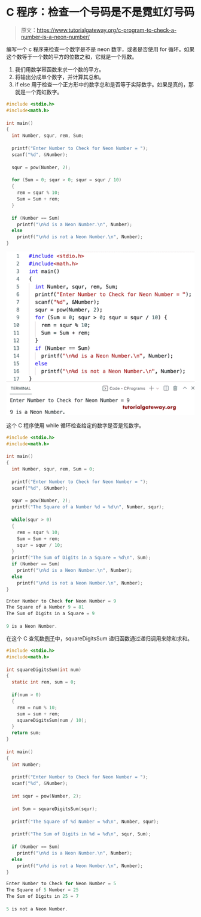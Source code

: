 # C 程序：检查一个号码是不是霓虹灯号码

> 原文：<https://www.tutorialgateway.org/c-program-to-check-a-number-is-a-neon-number/>

编写一个 c 程序来检查一个数字是不是 neon 数字，或者是否使用 for 循环。如果这个数等于一个数的平方的位数之和，它就是一个氖数。

1.  我们用数学幂函数来求一个数的平方。
2.  将输出分成单个数字，并计算其总和。
3.  if else 用于检查一个正方形中的数字总和是否等于实际数字。如果是真的，那就是一个霓虹数字。

```c
#include <stdio.h>
#include<math.h>

int main()
{
  int Number, squr, rem, Sum;

  printf("Enter Number to Check for Neon Number = ");
  scanf("%d", &Number);

  squr = pow(Number, 2);

  for (Sum = 0; squr > 0; squr = squr / 10)
  {
    rem = squr % 10;
    Sum = Sum + rem;
  }

  if (Number == Sum)
    printf("\n%d is a Neon Number.\n", Number);
  else
    printf("\n%d is not a Neon Number.\n", Number);
}

```

![C program to Check a Number is a Neon Number](img/650479a13f602fbbad51ff3224c628df.png)

这个 C 程序使用 while 循环检查给定的数字是否是氖数字。

```c
#include <stdio.h>
#include<math.h>

int main()
{
  int Number, squr, rem, Sum = 0;

  printf("Enter Number to Check for Neon Number = ");
  scanf("%d", &Number);

  squr = pow(Number, 2);
  printf("The Square of a Number %d = %d\n", Number, squr);

  while(squr > 0)
  {
    rem = squr % 10;
    Sum = Sum + rem;
    squr = squr / 10;
  }
  printf("The Sum of Digits in a Square = %d\n", Sum);
  if (Number == Sum)
    printf("\n%d is a Neon Number.\n", Number);
  else
    printf("\n%d is not a Neon Number.\n", Number);
}

```

```c
Enter Number to Check for Neon Number = 9
The Square of a Number 9 = 81
The Sum of Digits in a Square = 9

9 is a Neon Number.
```

在这个 C 查氖数[例子](https://www.tutorialgateway.org/c-programming-examples/)中，squareDigitsSum 递归函数通过递归调用来除和求和。

```c
#include <stdio.h>
#include<math.h>

int squareDigitsSum(int num)
{
  static int rem, sum = 0;

  if(num > 0)
  {
    rem = num % 10;
    sum = sum + rem;
    squareDigitsSum(num / 10);
  }
  return sum;
}

int main()
{
  int Number;

  printf("Enter Number to Check for Neon Number = ");
  scanf("%d", &Number);

  int squr = pow(Number, 2);

  int Sum = squareDigitsSum(squr);

  printf("The Square of %d Number = %d\n", Number, squr);

  printf("The Sum of Digits in %d = %d\n", squr, Sum);

  if (Number == Sum)
    printf("\n%d is a Neon Number.\n", Number);
  else
    printf("\n%d is not a Neon Number.\n", Number);
}

```

```c
Enter Number to Check for Neon Number = 5
The Square of 5 Number = 25
The Sum of Digits in 25 = 7

5 is not a Neon Number.
```